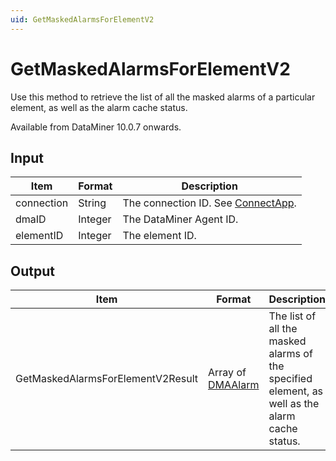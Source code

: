 ```yaml
---
uid: GetMaskedAlarmsForElementV2
---
```


# GetMaskedAlarmsForElementV2

Use this method to retrieve the list of all the masked alarms of a particular element, as well as the alarm cache status.

Available from DataMiner 10.0.7 onwards.

## Input

| Item       | Format  | Description                                                                      |
|------------|---------|----------------------------------------------------------------------------------|
| connection | String  | The connection ID. See [ConnectApp](xref:ConnectApp). |
| dmaID      | Integer | The DataMiner Agent ID.                                                          |
| elementID  | Integer | The element ID.                                                                  |

## Output

| Item | Format | Description |
|--|--|--|
| GetMaskedAlarmsForElementV2Result | Array of [DMAAlarm](xref:DMAAlarm) | The list of all the masked alarms of the specified element, as well as the alarm cache status. |
